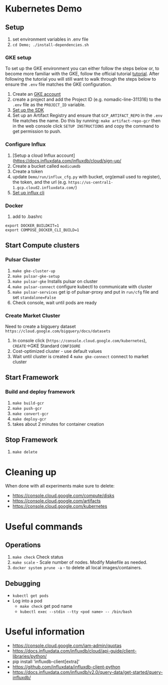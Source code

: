 # Kubernetes Demo

## Setup
1. set environment variables in .env file
2. `cd Demo; ./install-dependencies.sh`

### GKE setup
To set up the GKE environment you can either follow the steps below or, to become more familiar with the GKE, follow the official tutorial [tutorial](https://cloud.google.com/kubernetes-engine/docs/tutorials/hello-app). After following the tutorial you will still want to walk through the steps below to ensure the `.env` file matches the GKE configuration. 

1. Create an [GKE account](https://cloud.google.com/kubernetes-engine)
2. create a project and add the Project ID (e.g. nomadic-line-311316) to the `.env` file as the `PROJECT_ID` variable. 
3. [Set up the SDK](https://cloud.google.com/sdk/docs/quickstart#linux)
4. Set up an Artifact Registry and ensure that `GCP_ARTIFACT_REPO` in the `.env` file matches the name. Do this by running: `make artifact-repo-gcr` then in the web console click `SETUP INSTRUCTIONS` and copy the command to get permission to push.

### Configure Influx

1. [Setup a cloud Influx account](https://docs.influxdata.com/influxdb/cloud/sign-up/ 
2. Create a bucket called `modicumdb`
3. Create a token
4. update `Demo/run/influx_cfg.py` with bucket, org(email used to register), the token, and the url (e.g. `https://us-central1-1.gcp.cloud2.influxdata.com/`)
6. [Set up influx cli](https://docs.influxdata.com/influxdb/cloud/tools/influx-cli/?t=Linux#set-up-the-influx-cli)

### Docker
1. add to .bashrc 
```
export DOCKER_BUILDKIT=1 
export COMPOSE_DOCKER_CLI_BUILD=1
```

## Start Compute clusters
### Pulsar Cluster

1. `make gke-cluster-up`
2. `make pulsar-gke-setup` 
3. `make pulsar-gke` Installs pulsar on cluster
4. `make pulsar-connect` configure kubectl to communicate with cluster
5. `make pulsar-services` get ip of pulsar-proxy and put in `run/cfg` file and set `standalone=False`
6. Check console, wait until pods are ready

### Create Market Cluster
Need to create a bigquery dataset `https://cloud.google.com/bigquery/docs/datasets`
1. In console click (`https://console.cloud.google.com/kubernetes`), `CREATE`->GKE Standard `CONFIGURE`
2. Cost-optimized cluster - use default values
3. Wait until cluster is created
4 `make gke-connect` connect to market cluster

## Start Framework
### Build and deploy framework
1. `make build-gcr`
2. `make push-gcr`
3. `make convert-gcr`
4. `make deploy-gcr`
5. takes about 2 minutes for container creation

## Stop Framework
1. `make delete`

# Cleaning up
When done with all experiments make sure to delete:
* https://console.cloud.google.com/compute/disks
* https://console.cloud.google.com/artifacts
* https://console.cloud.google.com/kubernetes

# Useful commands 

## Operations
1. `make check` Check status
2. `make scale` - Scale number of nodes. Modify Makefile as needed.
3. `docker system prune -a` - to delete all local images/containers.

## Debugging
* `kubectl get pods`
* Log into a pod
  * `make check` get pod name
  * `kubectl exec --stdin --tty <pod name> -- /bin/bash`


# Useful information
* https://console.cloud.google.com/iam-admin/quotas
* https://docs.influxdata.com/influxdb/cloud/api-guide/client-libraries/python/
* pip install 'influxdb-client[extra]'
* https://github.com/influxdata/influxdb-client-python
* https://docs.influxdata.com/influxdb/v2.0/query-data/get-started/query-influxdb/






